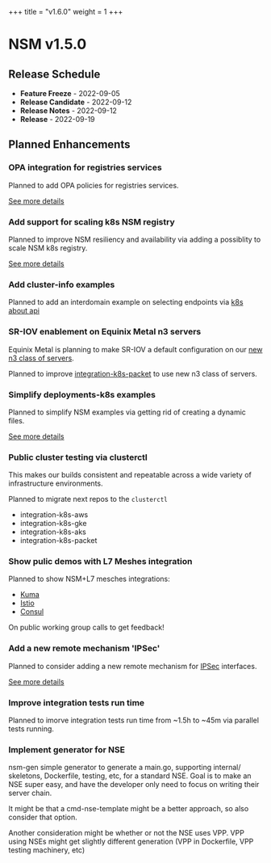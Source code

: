 +++
title = "v1.6.0"
weight = 1
+++

# NSM v1.5.0

## Release Schedule

- **Feature Freeze** -  2022-09-05
- **Release Candidate** -  2022-09-12
- **Release Notes** -  2022-09-12
- **Release** -  2022-09-19


## Planned Enhancements


### OPA integration for registries services

Planned to add OPA policies for registries services.

[See more details](https://github.com/networkservicemesh/sdk/issues/269) 

### Add support for scaling k8s NSM registry

Planned to improve NSM resiliency and availability via adding a possiblity to scale NSM k8s registry.

[See more details](https://github.com/networkservicemesh/deployments-k8s/issues/6779)

### Add cluster-info examples

Planned to add an interdomain example on selecting endpoints via [k8s about api](https://github.com/kubernetes-sigs/about-api)

### SR-IOV enablement on Equinix Metal n3 servers

Equinix Metal is planning to make SR-IOV a default configuration on our [new n3 class of servers](https://feedback.equinixmetal.com/changelog/sr-iov-enabled-by-default-on-n3xlarge-servers).

Planned to improve [integration-k8s-packet](https://github.com/networkservicemesh/integration-k8s-packet) to use new n3 class of servers.

### Simplify deployments-k8s examples

Planned to simplify NSM examples via getting rid of creating a dynamic files. 

[See more details](https://github.com/networkservicemesh/deployments-k8s/issues/5436) 


### Public cluster testing via clusterctl

This makes our builds consistent and repeatable  across a wide variety of infrastructure environments. 

Planned to migrate next repos to the `clusterctl`

- integration-k8s-aws
- integration-k8s-gke
- integration-k8s-aks
- integration-k8s-packet

### Show pulic demos with L7 Meshes integration


Planned to show NSM+L7 mesches integrations:

- [Kuma](https://github.com/networkservicemesh/deployments-k8s/pull/7079)
- [Istio](https://github.com/networkservicemesh/deployments-k8s/tree/main/examples/interdomain/nsm_istio_booking)
- [Consul](https://github.com/networkservicemesh/deployments-k8s/tree/main/examples/interdomain/nsm_consul)

On public working group calls to get feedback!

### Add a new remote mechanism 'IPSec'

Planned to consider adding a new remote mechanism for [IPSec](https://wiki.debian.org/IPsec) interfaces.

[See more details](https://wiki.fd.io/view/VPP/IPSec)


### Improve integration tests run time

Planned to imorve integration tests run time from ~1.5h to ~45m via parallel tests running.


### Implement generator for NSE

nsm-gen simple generator to generate a main.go, supporting internal/ skeletons, Dockerfile, testing, etc,  for a standard NSE.  Goal is to make an NSE super easy, and have the developer only need to focus on writing their server chain.

It might be that a cmd-nse-template might be a better approach, so also consider that option. 

Another consideration might be whether or not the NSE uses VPP.  VPP using NSEs might get slightly different generation (VPP in Dockerfile, VPP testing machinery, etc)

